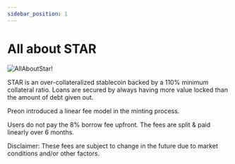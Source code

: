 ```yaml
---
sidebar_position: 1
---
```


# All about STAR

![AllAboutStar!](../assets/all-about-star.jpg "All About Star")

STAR is an over-collateralized stablecoin backed by a 110% minimum collateral ratio. Loans are secured by always having more value locked than the amount of debt given out.

Preon introduced a linear fee model in the minting process.

Users do not pay the 8% borrow fee upfront. The fees are split & paid linearly over 6 months.

Disclaimer: These fees are subject to change in the future due to market conditions and/or other factors.
